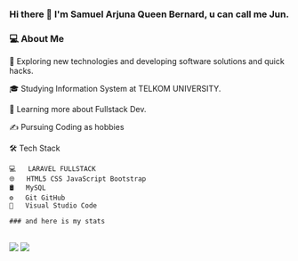 ### Hi there 👋 I'm Samuel Arjuna Queen Bernard, u can call me Jun.
### 💻  About Me 

🤔   Exploring new technologies and developing software solutions and quick hacks.

🎓   Studying Information System at TELKOM UNIVERSITY.

🌱   Learning more about Fullstack Dev.

✍️   Pursuing Coding as hobbies


🛠  Tech Stack

    💻   LARAVEL FULLSTACK
    🌐   HTML5 CSS JavaScript Bootstrap 
    🛢   MySQL
    ⚙️   Git GitHub
    🔧   Visual Studio Code
    
    ### and here is my stats
<p 
  <img src="https://github-readme-stats.vercel.app/api?username=arjunaber&show_icons=true&include_all_commits=true&theme=monokai" alt="hossein heydari's GitHub stats" /><br />
  <img src="https://github-readme-streak-stats.herokuapp.com/?user=arjunaber&theme=monokai"/>
  <img src="https://github-readme-stats.vercel.app/api/top-langs/?username=arjunaber&layout=compact&theme=monokai&langs_count=12"/><br />
</p>

